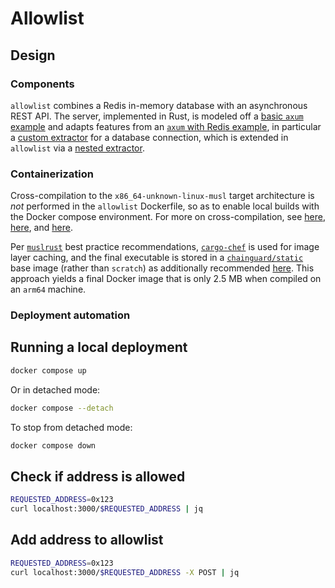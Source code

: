 <!--
cspell:word sadd
cspell:word sismember
cspell:word smembers
-->

# Allowlist

## Design

### Components

`allowlist` combines a Redis in-memory database with an asynchronous REST API.
The server, implemented in Rust, is modeled off a [basic `axum` example] and
adapts features from an [`axum` with Redis example], in particular a
[custom extractor] for a database connection, which is extended in `allowlist`
via a [nested extractor].

### Containerization

Cross-compilation to the `x86_64-unknown-linux-musl` target architecture is
*not* performed in the `allowlist` Dockerfile, so as to enable local builds with
the Docker compose environment. For more on cross-compilation, see
[here][building x86 rust containers from mac silicon],
[here][cross-compiling static rust binaries in docker for raspberry pi], and
[here][`rust-static-builder`].

Per [`muslrust`] best practice recommendations, [`cargo-chef`] is used for image
layer caching, and the final executable is stored in a [`chainguard/static`]
base image (rather than `scratch`) as additionally recommended
[here][`kube.rs` best practices]. This approach yields a final Docker image that
is only 2.5 MB when compiled on an `arm64` machine.

### Deployment automation

## Running a local deployment

```sh
docker compose up
```

Or in detached mode:

```sh
docker compose --detach
```

To stop from detached mode:

```sh
docker compose down
```

## Check if address is allowed

```sh
REQUESTED_ADDRESS=0x123
curl localhost:3000/$REQUESTED_ADDRESS | jq
```

## Add address to allowlist

```sh
REQUESTED_ADDRESS=0x123
curl localhost:3000/$REQUESTED_ADDRESS -X POST | jq
```

[basic `axum` example]: https://github.com/tokio-rs/axum/tree/main?tab=readme-ov-file#usage-example
[building x86 rust containers from mac silicon]: https://loige.co/building_x86_rust-containers-from-mac-silicon/
[cross-compiling static rust binaries in docker for raspberry pi]: https://jakewharton.com/cross-compiling-static-rust-binaries-in-docker-for-raspberry-pi/
[custom extractor]: https://github.com/tokio-rs/axum/blob/035c8a36b591bb81b8d107c701ac4b14c0230da3/examples/tokio-redis/src/main.rs#L75
[nested extractor]: https://docs.rs/axum/0.7.5/axum/extract/index.html#accessing-other-extractors-in-fromrequest-or-fromrequestparts-implementations
[`axum` with redis example]: https://github.com/tokio-rs/axum/blob/main/examples/tokio-redis/src/main.rs
[`cargo-chef`]: https://github.com/LukeMathWalker/cargo-chef
[`chainguard/static`]: https://hub.docker.com/r/chainguard/static
[`kube.rs` best practices]: https://kube.rs/controllers/security/#base-images
[`muslrust`]: https://github.com/clux/muslrust
[`rust-static-builder`]: https://github.com/fornwall/rust-static-builder

